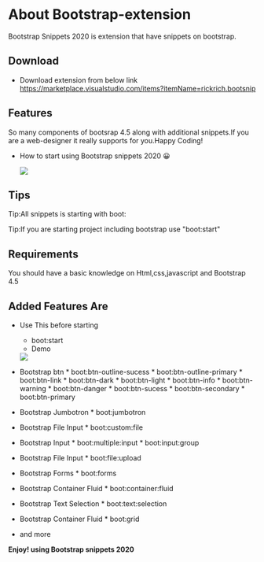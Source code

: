 # About Bootstrap-extension
Bootstrap Snippets 2020 is extension that have snippets on bootstrap.
## Download
- Download extension from below link
https://marketplace.visualstudio.com/items?itemName=rickrich.bootsnip

## Features

So many components of bootsrap 4.5 along with additional snippets.If you are a web-designer it really supports for you.Happy Coding!


<!-- video -->

-   How to start using Bootstrap snippets 2020 😀

     <img src= https://www.rickrich.co/bootsnip/bootstart.png>


## Tips

 Tip:All snippets is starting with boot:

 Tip:If you are starting project including bootstrap  use "boot:start"

## Requirements
You should have a basic knowledge on Html,css,javascript and Bootstrap 4.5
## Added Features Are
- Use This before starting
     * boot:start

     - Demo 
    <img src = https://www.rickrich.co/bootsnip/bootstart.png  > 
     
- Bootstrap btn
      * boot:btn-outline-sucess
      * boot:btn-outline-primary
      * boot:btn-link
      * boot:btn-dark
      * boot:btn-light
      * boot:btn-info
      * boot:btn-warning
      * boot:btn-danger
      * boot:btn-sucess
      * boot:btn-secondary
      * boot:btn-primary

- Bootstrap Jumbotron
      * boot:jumbotron

- Bootstrap File Input
      * boot:custom:file

- Bootstrap Input
      * boot:multiple:input
      * boot:input:group

- Bootstrap  File Input
      * boot:file:upload

- Bootstrap Forms
      * boot:forms

- Bootstrap Container Fluid
      * boot:container:fluid

- Bootstrap Text Selection
      * boot:text:selection

- Bootstrap Container Fluid
      * boot:grid

- and more                                              



**Enjoy! using  Bootstrap snippets 2020**
